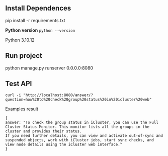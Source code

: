 
## Install Dependences
pip install -r requirements.txt

**Python version**
`python --version`

Python 3.10.12

## Run project
python manage.py runserver 0.0.0.0:8080

## Test API

`curl -i "http://localhost:8080/answer/?question=how%20to%20check%20group%20status%20in%20icluster%20web"`

Examples result

```
{
answer: "To check the group status in iCluster, you can use the Full Cluster Status Monitor. This monitor lists all the groups in the cluster and provides their status.
If you need further details, you can view and activate out-of-sync and suspended objects, work with iCluster jobs, start sync checks, and view node details using the iCluster web interface."
}
```
